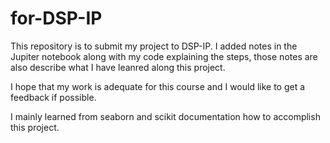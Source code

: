 # for-DSP-IP
This repository is to submit my project to DSP-IP.
I added notes in the Jupiter notebook along with my code explaining the steps, those notes are also describe what I have leanred along this project.

I hope that my work is adequate for this course and I would like to get a feedback if possible.

I mainly learned from seaborn and scikit documentation how to accomplish this project.
